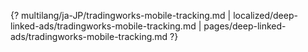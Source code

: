 {? multilang/ja-JP/tradingworks-mobile-tracking.md | localized/deep-linked-ads/tradingworks-mobile-tracking.md | pages/deep-linked-ads/tradingworks-mobile-tracking.md ?}
